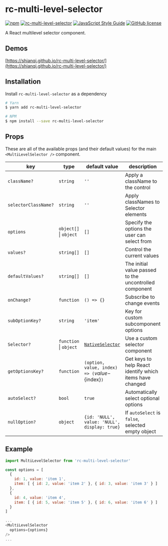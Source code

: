 # rc-multi-level-selector

[![npm](https://img.shields.io/npm/v/rc-multi-level-selector.svg)](https://www.npmjs.com/package/rc-multi-level-selector)
[![rc-multi-level-selector](https://img.shields.io/npm/dm/rc-multi-level-selector.svg)](https://www.npmjs.com/package/rc-multi-level-selector)
[![JavaScript Style Guide](https://img.shields.io/badge/code_style-standard-brightgreen.svg)](https://standardjs.com)
[![GitHub license](https://img.shields.io/badge/license-MIT-blue.svg)](https://raw.githubusercontent.com/shianqi/rc-multi-level-selector/master/LICENSE)

A React multilevel selector component.

## Demos

[https://shianqi.github.io/rc-multi-level-selector/](https://shianqi.github.io/rc-multi-level-selector/)

## Installation

Install `rc-multi-level-selector` as a dependency

```bash
# Yarn
$ yarn add rc-multi-level-selector

# NPM
$ npm install --save rc-multi-level-selector
```

## Props

These are all of the available props (and their default values) for the main `<MultiLevelSelector />` component.

|key|type|default value|description|
|---|---|---|---|
| `className?` | `string` | `''` | Apply a className to the control |
| `selectorClassName?` | `string` | `''` | Apply classNames to Selector elements |
| `options` | `object[]` &#124; `object` | `[]` | Specify the options the user can select from |
| `values?` | `string[]` | `[]` | Control the current values |
| `defaultValues?` | `string[]` | `[]` | The initial value passed to the uncontrolled component |
| `onChange?` | `function` | `() => {}` | Subscribe to change events |
| `subOptionKey?` | `string` | `'item'` | Key for custom subcomponent options |
| `Selector?` | `function` &#124; `object` | [`NativeSelector`](./src/NativeSelector/index.jsx) | Use a custom selector component |
| `getOptionsKey?` | `function` | `(option, value, index) => (`${value}-${index}`)` | Get keys to help React identify which items have changed |
| `autoSelect?` | `bool` | `true` | Automatically select optional options  |
| `nullOption?` | `object` | `{id: 'NULL', value: 'NULL', display: true}` | If `autoSelect` is `false`, selected empty object |

## Example

```javascript
import MultiLevelSelector from 'rc-multi-level-selector'

const options = [
  {
    id: 1, value: 'item 1',
    item: [ { id: 2, value: 'item 2' }, { id: 3, value: 'item 3' } ]
  },
  {
    id: 4, value: 'item 4',
    item: [ { id: 5, value: 'item 5' }, { id: 6, value: 'item 6' } ]
  }
]

...
<MultiLevelSelector
  options={options}
/>
...

```
